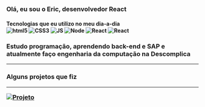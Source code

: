<h3>Olá, eu sou o Eric, desenvolvedor React
  

<h4>Tecnologias que eu utilizo no meu dia-a-dia

<div style="display: inline_block; gap: 30px">
  <img align="center" alt="html5"src="https://img.shields.io/badge/HTML5-E34F26?style=for-the-badge&logo=html5&logoColor=white">
  <img align="center" alt="CSS3"src="https://img.shields.io/badge/CSS3-1572B6?style=for-the-badge&logo=css3&logoColor=white">
  <img align="center" alt="JS"src="https://img.shields.io/badge/JavaScript-F7DF1E?style=for-the-badge&logo=javascript&logoColor=black">
  <img align="center" alt="Node"src="https://img.shields.io/badge/Node.js-43853D?style=for-the-badge&logo=node.js&logoColor=white">
  <img align="center" alt="React"src="https://img.shields.io/badge/React-20232A?style=for-the-badge&logo=react&logoColor=61DAFB">
<img align="center" alt="React"src="https://img.shields.io/badge/Bootstrap-563D7C?style=for-the-badge&logo=bootstrap&logoColor=white">
</div>

<h3>Estudo programação, aprendendo back-end e SAP e atualmente faço engenharia da computação na Descomplica </h1>

<hr/> 
<h3 >Alguns projetos que fiz<br/>
<hr/> 

[![Projeto](https://img.shields.io/website?label=TicTacToe.com&style=for-the-badge&url=https://tic-tac-toe-woad-six.vercel.app)](https://tic-tac-toe-woad-six.vercel.app) <br/>
